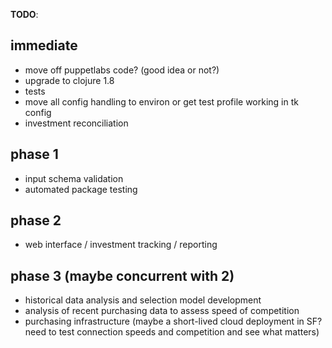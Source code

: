 **TODO**:

## immediate
* move off puppetlabs code? (good idea or not?)
* upgrade to clojure 1.8
* tests
* move all config handling to environ or get test profile working in tk config
* investment reconciliation

## phase 1
* input schema validation
* automated package testing

## phase 2
* web interface / investment tracking / reporting

## phase 3 (maybe concurrent with 2)
* historical data analysis and selection model development
* analysis of recent purchasing data to assess speed of competition 
* purchasing infrastructure (maybe a short-lived cloud deployment in SF? need
  to test connection speeds and competition and see what matters)
